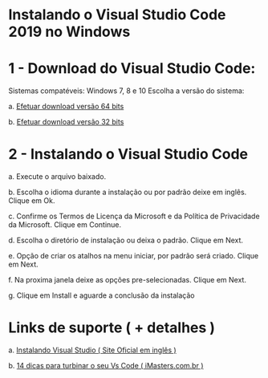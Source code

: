 # Instalando o Visual Studio Code 2019 no Windows

# 1 - Download do Visual Studio Code:

Sistemas compatéveis: Windows 7, 8 e 10 
Escolha a versão do sistema:

a. [Efetuar download versão 64 bits](https://code.visualstudio.com/docs/?dv=win64user)

b. [Efetuar download versão 32 bits](https://code.visualstudio.com/docs/?dv=win32user)


# 2 - Instalando o Visual Studio Code

a. Execute o arquivo baixado.

b. Escolha o idioma durante a instalação ou por padrão deixe em  inglês. Clique em Ok.

c. Confirme os Termos de Licença da Microsoft e da Política de Privacidade da Microsoft. Clique em Continue.

d. Escolha o diretório de instalação ou deixa o padrão. Clique em Next.

e. Opção de criar os atalhos na menu iniciar, por padrão será criado. Clique em Next.

f. Na proxima janela deixe as opções pre-selecionadas. Clique em Next.

g. Clique em Install e aguarde a conclusão da instalação

# Links de suporte ( + detalhes )

a. [Instalando Visual Studio ( Site Oficial em inglês )](https://code.visualstudio.com/docs/setup/windows)

b. [14 dicas para turbinar o seu Vs Code ( iMasters.com.br )](https://imasters.com.br/desenvolvimento/14-dicas-para-turbinar-o-seu-vs-code)
